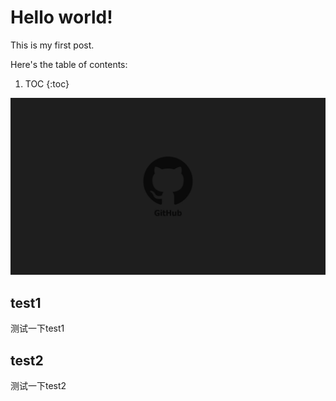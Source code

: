 # Hello world!

This is my first post.

Here's the table of contents:

1. TOC
{:toc}

![](/images/github.jpg)

## test1

测试一下test1

## test2

测试一下test2